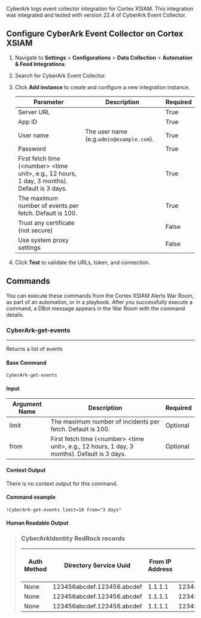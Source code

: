 CyberArk logs event collector integration for Cortex XSIAM.
This integration was integrated and tested with version 22.4 of CyberArk Event Collector.

## Configure CyberArk Event Collector on Cortex XSIAM

1. Navigate to **Settings** > **Configurations** > **Data Collection** > **Automation & Feed Integrations**.
2. Search for CyberArk Event Collector.
3. Click **Add instance** to create and configure a new integration instance.

    | **Parameter** | **Description** | **Required** |
    | --- | --- | --- |
    | Server URL |  | True |
    | App ID |  | True |
    | User name | The user name (e.g.`admin@example.com`). | True |
    | Password |  | True |
    | First fetch time (&lt;number&gt; &lt;time unit&gt;, e.g., 12 hours, 1 day, 3 months). Default is 3 days. |  | True |
    | The maximum number of events per fetch. Default is 100. |  | True |
    | Trust any certificate (not secure) |  | False |
    | Use system proxy settings |  | False |

4. Click **Test** to validate the URLs, token, and connection.
## Commands
You can execute these commands from the Cortex XSIAM Alerts War Room, as part of an automation, or in a playbook.
After you successfully execute a command, a DBot message appears in the War Room with the command details.
### CyberArk-get-events
***
Returns a list of events


#### Base Command

`CyberArk-get-events`
#### Input

| **Argument Name** | **Description** | **Required** |
| --- | --- | --- |
| limit | The maximum number of incidents per fetch. Default is 100. | Optional | 
| from | First fetch time (&lt;number&gt; &lt;time unit&gt;, e.g., 12 hours, 1 day, 3 months). Default is 3 days. | Optional | 


#### Context Output

There is no context output for this command.
#### Command example
`!CyberArk-get-events limit=10 from="3 days"`
#### Human Readable Output

>### CyberArkIdentity RedRock records
>|Auth Method|Directory Service Uuid|From IP Address|ID|Level|Normalized User|Request Device OS|Request Host Name|Request Is Mobile Device|Tenant|User Guid|When Logged|When Occurred|_ Table Name|
>|---|---|---|---|---|---|---|---|---|---|---|---|---|---|
>| None | 123456abcdef.123456.abcdef | 1.1.1.1 | 123456abcdef.123456.abcdef | Info | admin@example.com.11 | Unknown | 1.1.1.1 | false | AAM4730 | 123456abcdef.123456.abcdef | /Date(1652376432605)/ | /Date(1652376432605)/ | events |
>| None | 123456abcdef.123456.abcdef | 1.1.1.1 | 123456abcdef.123456.abcdeg | Info | admin@example.com.11 | Unknown | 1.1.1.1 | false | AAM4730 | 123456abcdef.123456.abcdef | /Date(1652376492682)/ | /Date(1652376492682)/ | events |
>| None | 123456abcdef.123456.abcdef | 1.1.1.1 | 123456abcdef.123456.abcdeh | Info | admin@example.com.11 | Unknown | 1.1.1.1 | false | AAM4730 | 123456abcdef.123456.abcdef | /Date(1652376552546)/ | /Date(1652376552546)/ | events |
